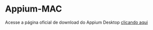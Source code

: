 # Appium-MAC

Acesse a página oficial de download do Appium Desktop <a href=“https://github.com/appium/appium-desktop/releases“>clicando aqui</a>
